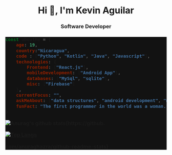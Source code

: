 <h1 align="center"> Hi 👋, I'm Kevin Aguilar</h1>

<h3 align="center">Software Developer <br>  </h3>

<h3 style = "background-color: #121212">

```javascript
const aboutMe = {
    age: 19,
    country:"Nicaragua",
    code : ["Python", "Kotlin", "Java", "Javascript"],
    technologies: {
        Frontend: ["React.js"],
        mobileDevelopment: ["Android App"],
        databases: ["MySql", "sqlite"],
        misc: ["Firebase"]
    },
    currentFocus: "",
    askMeAbout: ["data structures", "android development", "music", "astronomy"],
    funFact: "The first programmer in the world was a woman."
}

```

![Anurag's github stats](https://github-readme-stats.vercel.app/api?username=aguilarkevin&show_icons=true&theme=dark)(https://github.

[![Top Langs](https://github-readme-stats.vercel.app/api/top-langs/?username=aguilarkevin&show_icons=true&theme=dark)](https://github.com/anuraghazra/github-readme-stats)

com/anuraghazra/github-readme-stats)
</h3>